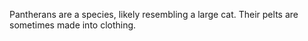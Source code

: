 Pantherans are a species, likely resembling a large cat. Their pelts are sometimes made into clothing.
